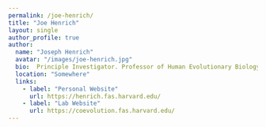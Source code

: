 ```yaml
---
permalink: /joe-henrich/
title: "Joe Henrich"
layout: single
author_profile: true
author:
  name: "Joseph Henrich"
  avatar: "/images/joe-henrich.jpg"
  bio:  Principle Investigator. Professor of Human Evolutionary Biology, Harvard University
  location: "Somewhere"
  links:
    - label: "Personal Website"
      url: https://henrich.fas.harvard.edu/
    - label: "Lab Website"
      url: https://coevolution.fas.harvard.edu/
---
```

